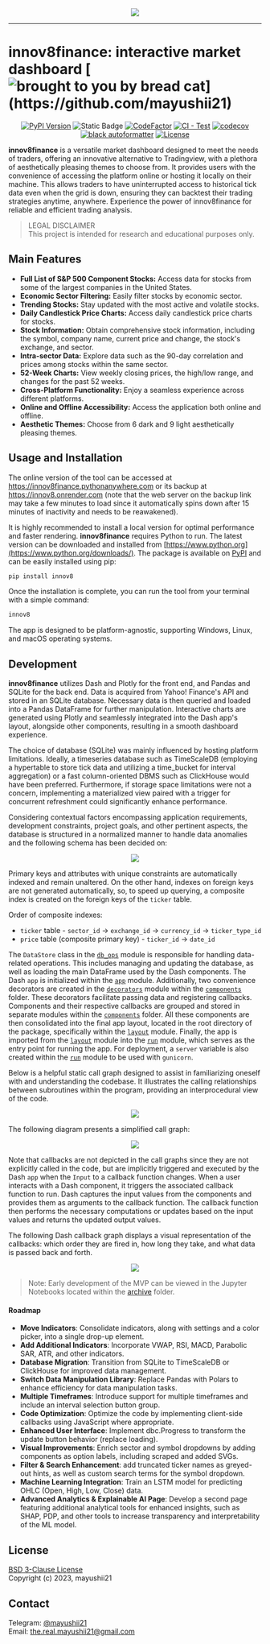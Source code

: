 <!-- better use an svg -->
<div align="center">
    <img src="doc/collage.png">
</div>

-------

# innov8finance: interactive market dashboard [![brought to you by bread cat](https://img.shields.io/badge/made_with_%F0%9F%8D%9E_by-(%E2%81%A0%5E%E2%81%A0.%E2%81%A0__%E2%81%A0.%E2%81%A0%5E%E2%81%A0)%E2%81%A0%EF%BE%89-966FD6?style=for-the-badge)](https://github.com/mayushii21)

<div align="center">

[![PyPI Version](https://img.shields.io/pypi/v/innov8.svg)](https://pypi.org/project/innov8/)
![Static Badge](https://img.shields.io/badge/status-beta-yellow)
[![CodeFactor](https://www.codefactor.io/repository/github/mayushii21/market-dashboard/badge)](https://www.codefactor.io/repository/github/mayushii21/market-dashboard)
[![CI - Test](https://github.com/mayushii21/market-dashboard/actions/workflows/tests.yml/badge.svg)](https://github.com/mayushii21/market-dashboard/actions/workflows/tests.yml)
[![codecov](https://codecov.io/gh/mayushii21/market-dashboard/graph/badge.svg?token=8T9S4OMWYT)](https://codecov.io/gh/mayushii21/market-dashboard)
[![black autoformatter](https://img.shields.io/badge/code_style-black-000000)](https://github.com/psf/black)
[![License](https://img.shields.io/github/license/mayushii21/market-dashboard)](LICENSE)

</div>

**innov8finance** is a versatile market dashboard designed to meet the needs of traders, offering an innovative alternative to Tradingview, with a plethora of aesthetically pleasing themes to choose from. It provides users with the convenience of accessing the platform online or hosting it locally on their machine. This allows traders to have uninterrupted access to historical tick data even when the grid is down, ensuring they can backtest their trading strategies anytime, anywhere. Experience the power of innov8finance for reliable and efficient trading analysis.

> LEGAL DISCLAIMER  
This project is intended for research and educational purposes only.

## Main Features

- **Full List of S&P 500 Component Stocks:** Access data for stocks from some of the largest companies in the United States.
- **Economic Sector Filtering:** Easily filter stocks by economic sector.
- **Trending Stocks:** Stay updated with the most active and volatile stocks.
- **Daily Candlestick Price Charts:** Access daily candlestick price charts for stocks.
- **Stock Information:** Obtain comprehensive stock information, including the symbol, company name, current price and change, the stock's exchange, and sector.
- **Intra-sector Data:** Explore data such as the 90-day correlation and prices among stocks within the same sector.
- **52-Week Charts:** View weekly closing prices, the high/low range, and changes for the past 52 weeks.
- **Cross-Platform Functionality:** Enjoy a seamless experience across different platforms.
- **Online and Offline Accessibility:** Access the application both online and offline.
- **Aesthetic Themes:** Choose from 6 dark and 9 light aesthetically pleasing themes.

## Usage and Installation

The online version of the tool can be accessed at <https://innov8finance.pythonanywhere.com> or its backup at <https://innov8.onrender.com> (note that the web server on the backup link may take a few minutes to load since it automatically spins down after 15 minutes of inactivity and needs to be reawakened).

It is highly recommended to install a local version for optimal performance and faster rendering. **innov8finance** requires Python to run. The latest version can be downloaded and installed from [https://www.python.org](https://www.python.org/downloads/). The package is available on [PyPI](https://pypi.org/project/innov8/) and can be easily installed using pip:

```bash
pip install innov8
```

Once the installation is complete, you can run the tool from your terminal with a simple command:

```bash
innov8
```

The app is designed to be platform-agnostic, supporting Windows, Linux, and macOS operating systems.

## Development

**innov8finance** utilizes Dash and Plotly for the front end, and Pandas and SQLite for the back end. Data is acquired from Yahoo! Finance's API and stored in an SQLite database. Necessary data is then queried and loaded into a Pandas DataFrame for further manipulation. Interactive charts are generated using Plotly and seamlessly integrated into the Dash app's layout, alongside other components, resulting in a smooth dashboard experience.

The choice of database (SQLite) was mainly influenced by hosting platform limitations. Ideally, a timeseries database such as TimeScaleDB (employing a hypertable to store tick data and utilizing a time_bucket for interval aggregation) or a fast column-oriented DBMS such as ClickHouse would have been preferred. Furthermore, if storage space limitations were not a concern, implementing a materialized view paired with a trigger for concurrent refreshment could significantly enhance performance.

Considering contextual factors encompassing application requirements, development constraints, project goals, and other pertinent aspects, the database is structured in a normalized manner to handle data anomalies and the following schema has been decided on:

<div align="center">
    <img src="doc/db_schema.png">
</div>

Primary keys and attributes with unique constraints are automatically indexed and remain unaltered. On the other hand, indexes on foreign keys are not generated automatically, so, to speed up querying, a composite index is created on the foreign keys of the `ticker` table.

Order of composite indexes:

- `ticker` table - `sector_id` -> `exchange_id` -> `currency_id` -> `ticker_type_id`
- `price` table (composite primary key) - `ticker_id` -> `date_id`  

The `DataStore` class in the [`db_ops`](src/innov8/db_ops.py) module is responsible for handling data-related operations. This includes managing and updating the database, as well as loading the main DataFrame used by the Dash components. The Dash `app` is initialized within the [`app`](src/innov8/app.py) module. Additionally, two convenience decorators are created in the [`decorators`](src/innov8/components/decorators.py) module within the [`components`](src/innov8/components) folder. These decorators facilitate passing data and registering callbacks. Components and their respective callbacks are grouped and stored in separate modules within the [`components`](src/innov8/components) folder. All these components are then consolidated into the final app layout, located in the root directory of the package, specifically within the [`layout`](src/innov8/layout.py) module. Finally, the app is imported from the [`layout`](src/innov8/layout.py) module into the [`run`](src/innov8/run.py) module, which serves as the entry point for running the app. For deployment, a `server` variable is also created within the [`run`](src/innov8/run.py) module to be used with `gunicorn`.

Below is a helpful static call graph designed to assist in familiarizing oneself with and understanding the codebase. It illustrates the calling relationships between subroutines within the program, providing an interprocedural view of the code.

<div align="center">
    <img src="doc/call_graph.png">
</div>

The following diagram presents a simplified call graph:

<div align="center">
    <img src="doc/simplified_call_graph.svg">
</div>

Note that callbacks are not depicted in the call graphs since they are not explicitly called in the code, but are implicitly triggered and executed by the Dash `app` when the `Input` to a callback function changes. When a user interacts with a Dash component, it triggers the associated callback function to run. Dash captures the input values from the components and provides them as arguments to the callback function. The callback function then performs the necessary computations or updates based on the input values and returns the updated output values.

The following Dash callback graph displays a visual representation of the callbacks: which order they are fired in, how long they take, and what data is passed back and forth.

<div align="center">
    <img src="doc/callback_graph.svg">
</div>

> Note: Early development of the MVP can be viewed in the Jupyter Notebooks located within the [archive](archive) folder.

#### Roadmap

- **Move Indicators**: Consolidate indicators, along with settings and a color picker, into a single drop-up element.
- **Add Additional Indicators**: Incorporate VWAP, RSI, MACD, Parabolic SAR, ATR, and other indicators.
- **Database Migration**: Transition from SQLite to TimeScaleDB or ClickHouse for improved data management.
- **Switch Data Manipulation Library**: Replace Pandas with Polars to enhance efficiency for data manipulation tasks.
- **Multiple Timeframes**: Introduce support for multiple timeframes and include an interval selection button group.
- **Code Optimization**: Optimize the code by implementing client-side callbacks using JavaScript where appropriate.
- **Enhanced User Interface**: Implement dbc.Progress to transform the update button behavior (replace loading).
- **Visual Improvements**: Enrich sector and symbol dropdowns by adding components as option labels, including scraped and added SVGs.
- **Filter & Search Enhancement**: add truncated ticker names as greyed-out hints, as well as custom search terms for the symbol dropdown.
- **Machine Learning Integration**: Train an LSTM model for predicting OHLC (Open, High, Low, Close) data.
- **Advanced Analytics & Explainable AI Page**: Develop a second page featuring additional analytical tools for enhanced insights, such as SHAP, PDP, and other tools to increase transparency and interpretability of the ML model.

## License

[BSD 3-Clause License](LICENSE)  
Copyright (c) 2023, mayushii21

## Contact

Telegram: [@mayushii21](https://t.me/mayushii21)  
Email: <the.real.mayushii21@gmail.com>
